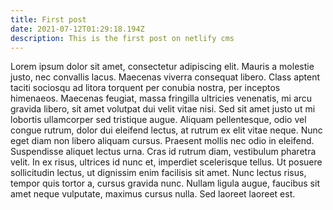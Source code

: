 ```yaml
---
title: First post
date: 2021-07-12T01:29:18.194Z
description: This is the first post on netlify cms
---
```

<!--StartFragment-->

Lorem ipsum dolor sit amet, consectetur adipiscing elit. Mauris a molestie justo, nec convallis lacus. Maecenas viverra consequat libero. Class aptent taciti sociosqu ad litora torquent per conubia nostra, per inceptos himenaeos. Maecenas feugiat, massa fringilla ultricies venenatis, mi arcu gravida libero, sit amet volutpat dui velit vitae nisi. Sed sit amet justo ut mi lobortis ullamcorper sed tristique augue. Aliquam pellentesque, odio vel congue rutrum, dolor dui eleifend lectus, at rutrum ex elit vitae neque. Nunc eget diam non libero aliquam cursus. Praesent mollis nec odio in eleifend. Suspendisse aliquet lectus urna. Cras id rutrum diam, vestibulum pharetra velit. In ex risus, ultrices id nunc et, imperdiet scelerisque tellus. Ut posuere sollicitudin lectus, ut dignissim enim facilisis sit amet. Nunc lectus risus, tempor quis tortor a, cursus gravida nunc. Nullam ligula augue, faucibus sit amet neque vulputate, maximus cursus nulla. Sed laoreet laoreet est.

<!--EndFragment-->